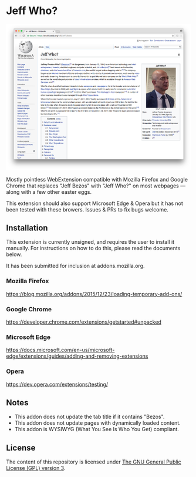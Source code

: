 # Jeff Who?

![Huh?](assets/who.png)

Mostly pointless WebExtension compatible with Mozilla Firefox and Google Chrome that replaces "Jeff Bezos" with "Jeff Who?" on most webpages — along with a few other easter eggs.

This extension should also support Microsoft Edge & Opera but it has not been tested with these browers. Issues & PRs to fix bugs welcome. 

## Installation

This extension is currently unsigned, and requires the user to install it manually. For instructions on how to do this, please read the documents below.

It has been submitted for inclusion at addons.mozilla.org.

### Mozilla Firefox

https://blog.mozilla.org/addons/2015/12/23/loading-temporary-add-ons/

### Google Chrome

https://developer.chrome.com/extensions/getstarted#unpacked

### Microsoft Edge 

https://docs.microsoft.com/en-us/microsoft-edge/extensions/guides/adding-and-removing-extensions

### Opera

https://dev.opera.com/extensions/testing/

## Notes

* This addon does not update the tab title if it contains "Bezos".
* This addon does not update pages with dynamically loaded content.
* This addon is WYSIWYG (What You See Is Who You Get) compliant. 

## License

The content of this repository is licensed under [The GNU General Public License (GPL) version 3](http://www.gnu.org/licenses/gpl-3.0.html). 